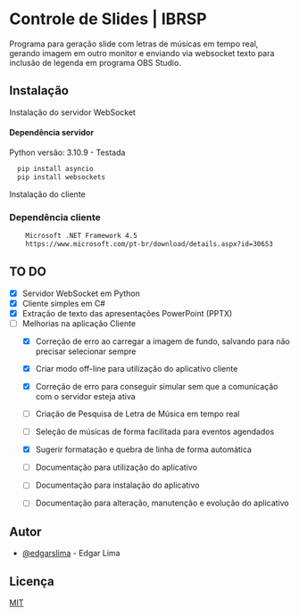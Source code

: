 
# Controle de Slides | IBRSP

Programa para geração slide com letras de músicas em tempo real, gerando imagem em outro monitor e enviando via websocket texto para inclusão de legenda em programa OBS Studio. 




## Instalação

Instalação do servidor WebSocket

#### Dependência servidor
Python versão: 3.10.9 - Testada

```bash
  pip install asyncio 
  pip install websockets
```

Instalação do cliente

### Dependência cliente

```bash
    Microsoft .NET Framework 4.5
    https://www.microsoft.com/pt-br/download/details.aspx?id=30653
```

## TO DO
- [x] Servidor WebSocket em Python
- [x] Cliente simples em C#
- [x] Extração de texto das apresentações PowerPoint (PPTX)
- [ ] Melhorias na aplicação Cliente
  - [x] Correção de erro ao carregar a imagem de fundo, salvando para não precisar selecionar sempre
  - [x] Criar modo off-line para utilização do aplicativo cliente
  - [x] Correção de erro para conseguir simular sem que a comunicação com o servidor esteja ativa
  - [ ] Criação de Pesquisa de Letra de Música em tempo real
  - [ ] Seleção de músicas de forma facilitada para eventos agendados
  - [x] Sugerir formatação e quebra de linha de forma automática
  - [ ] Documentação para utilização do aplicativo
  - [ ] Documentação para instalação do aplicativo
  - [ ] Documentação para alteração, manutenção e evolução do aplicativo


## Autor

- [@edgarslima](https://www.github.com/edgarslima) - Edgar Lima


## Licença

[MIT](https://choosealicense.com/licenses/mit/)

